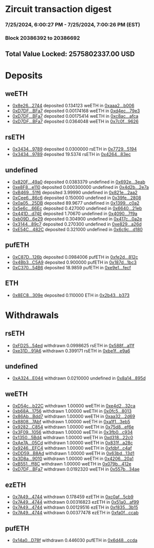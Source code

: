# Zircuit transaction digest
### 7/25/2024, 6:00:27 PM - 7/25/2024, 7:00:26 PM (EST)
### Block 20386392 to 20386692

## Total Value Locked: 2575802337.00 USD

# Deposits
## weETH
- [0x8e26...2744](https://etherscan.io/address/0x8e26Ac6f3f328b5E5Cc35416ecd173DaAd502744) deposited 0.134123 weETH in [0xaaa2...b006](https://etherscan.io/tx/0x8e26Ac6f3f328b5E5Cc35416ecd173DaAd502744)
- [0xD7DF...BFa7](https://etherscan.io/address/0xD7DF7E085214743530afF339aFC420c7c720BFa7) deposited 0.00174168 weETH in [0xd4ec...79e3](https://etherscan.io/tx/0xD7DF7E085214743530afF339aFC420c7c720BFa7)
- [0xD7DF...BFa7](https://etherscan.io/address/0xD7DF7E085214743530afF339aFC420c7c720BFa7) deposited 0.00175414 weETH in [0xc8ac...afca](https://etherscan.io/tx/0xD7DF7E085214743530afF339aFC420c7c720BFa7)
- [0xD7DF...BFa7](https://etherscan.io/address/0xD7DF7E085214743530afF339aFC420c7c720BFa7) deposited 0.0364048 weETH in [0x7c0f...9626](https://etherscan.io/tx/0xD7DF7E085214743530afF339aFC420c7c720BFa7)
## rsETH
- [0x3434...9789](https://etherscan.io/address/0x34349c5569e7B846c3558961552D2202760A9789) deposited 0.0300000 rsETH in [0x7729...5194](https://etherscan.io/tx/0x34349c5569e7B846c3558961552D2202760A9789)
- [0x3434...9789](https://etherscan.io/address/0x34349c5569e7B846c3558961552D2202760A9789) deposited 19.5374 rsETH in [0x4264...83ec](https://etherscan.io/tx/0x34349c5569e7B846c3558961552D2202760A9789)
## undefined
- [0x820F...49a0](https://etherscan.io/address/0x820F74855ca99E07dFb6716b424661cfAE2B49a0) deposited 0.0383379 undefined in [0x692e...3eab](https://etherscan.io/tx/0x820F74855ca99E07dFb6716b424661cfAE2B49a0)
- [0xe8F8...e110](https://etherscan.io/address/0xe8F879d2fb7226A5cD22860AF9e856A2141ee110) deposited 0.000300000 undefined in [0x4d2b...2e7a](https://etherscan.io/tx/0xe8F879d2fb7226A5cD22860AF9e856A2141ee110)
- [0xB469...51f6](https://etherscan.io/address/0xB4697098cCf82c9EAdb6a84c80eb79fe46AD51f6) deposited 3.99990 undefined in [0x821e...2aa2](https://etherscan.io/tx/0xB4697098cCf82c9EAdb6a84c80eb79fe46AD51f6)
- [0xCee6...86c6](https://etherscan.io/address/0xCee65Bac86b1A3e7E6d593321489990D2D5486c6) deposited 0.150000 undefined in [0x39fe...2808](https://etherscan.io/tx/0xCee65Bac86b1A3e7E6d593321489990D2D5486c6)
- [0x0a05...25DB](https://etherscan.io/address/0x0a05c538dA9e321AD07F6F18424fae7fC4fA25DB) deposited 89.9677 undefined in [0x1399...c0a2](https://etherscan.io/tx/0x0a05c538dA9e321AD07F6F18424fae7fC4fA25DB)
- [0x5e6c...66Ec](https://etherscan.io/address/0x5e6c1bc2326Ef224F181A45f29A90F25039366Ec) deposited 0.427000 undefined in [0x6640...21eb](https://etherscan.io/tx/0x5e6c1bc2326Ef224F181A45f29A90F25039366Ec)
- [0x441D...d74E](https://etherscan.io/address/0x441DbA4aeDE0eE2ef3dbCa0918Daa5133e5ed74E) deposited 1.70670 undefined in [0x4090...7f9a](https://etherscan.io/tx/0x441DbA4aeDE0eE2ef3dbCa0918Daa5133e5ed74E)
- [0xb09D...6e29](https://etherscan.io/address/0xb09Df40fEfD90ca67a4B1E91FFC8a12E233B6e29) deposited 0.304900 undefined in [0x417c...0a2e](https://etherscan.io/tx/0xb09Df40fEfD90ca67a4B1E91FFC8a12E233B6e29)
- [0x3144...89c7](https://etherscan.io/address/0x3144B61a3Ee1A7567C99D1b725929Dd7579A89c7) deposited 0.270300 undefined in [0xe829...a26d](https://etherscan.io/tx/0x3144B61a3Ee1A7567C99D1b725929Dd7579A89c7)
- [0xE54C...482C](https://etherscan.io/address/0xE54CE141C2C86fdBf40600C501Fbd3F21741482C) deposited 0.321000 undefined in [0x6c9c...d180](https://etherscan.io/tx/0xE54CE141C2C86fdBf40600C501Fbd3F21741482C)
## pufETH
- [0xC87D...126b](https://etherscan.io/address/0xC87DC33fcA11A5084C5553E762ca26d554ec126b) deposited 0.0984006 pufETH in [0xfe2d...812c](https://etherscan.io/tx/0xC87DC33fcA11A5084C5553E762ca26d554ec126b)
- [0x4Bb3...C5A9](https://etherscan.io/address/0x4Bb38a7d8748B6A1BbDC7703745868cEa880C5A9) deposited 0.900000 pufETH in [0x187d...1bc3](https://etherscan.io/tx/0x4Bb38a7d8748B6A1BbDC7703745868cEa880C5A9)
- [0xC370...54B6](https://etherscan.io/address/0xC3708f8C576f9B374138D7Cc101978da8ec954B6) deposited 18.9859 pufETH in [0xe9e1...fecf](https://etherscan.io/tx/0xC3708f8C576f9B374138D7Cc101978da8ec954B6)
## ETH
- [0x8EC8...309e](https://etherscan.io/address/0x8EC897c8802fb3bEb0919012058A96bE7F8b309e) deposited 0.110000 ETH in [0x2b43...b373](https://etherscan.io/tx/0x8EC897c8802fb3bEb0919012058A96bE7F8b309e)
# Withdrawals
## rsETH
- [0xFD25...54ed](https://etherscan.io/address/0xFD25e21dAeD177bf4276812776f30B6d096d54ed) withdrawn 0.0998625 rsETH in [0x588f...a11f](https://etherscan.io/tx/0xFD25e21dAeD177bf4276812776f30B6d096d54ed)
- [0xe31D...91A6](https://etherscan.io/address/0xe31D358a3852Ad21aeEe0Be568B25c0ceC8E91A6) withdrawn 0.399171 rsETH in [0xbe1f...e9a6](https://etherscan.io/tx/0xe31D358a3852Ad21aeEe0Be568B25c0ceC8E91A6)
## undefined
- [0xA324...E044](https://etherscan.io/address/0xA324C0422fDADBFA62AD070D917885af1C80E044) withdrawn 0.0210000 undefined in [0x8a14...895d](https://etherscan.io/tx/0xA324C0422fDADBFA62AD070D917885af1C80E044)
## weETH
- [0xD54c...b22C](https://etherscan.io/address/0xD54ce1e20D13Bd9F6366b0e1984A66dc3dDAb22C) withdrawn 1.00000 weETH in [0xe4d2...32ca](https://etherscan.io/tx/0xD54ce1e20D13Bd9F6366b0e1984A66dc3dDAb22C)
- [0xb68A...1756](https://etherscan.io/address/0xb68AdDAe1c9dBDC65307E0E9bF32ba74482B1756) withdrawn 1.00000 weETH in [0x0fc5...8013](https://etherscan.io/tx/0xb68AdDAe1c9dBDC65307E0E9bF32ba74482B1756)
- [0x86Ab...Bdd7](https://etherscan.io/address/0x86Ab4436c7119d2Ce391A10D93A2056fCddcBdd7) withdrawn 1.00000 weETH in [0xaa32...2d69](https://etherscan.io/tx/0x86Ab4436c7119d2Ce391A10D93A2056fCddcBdd7)
- [0x8808...7Abf](https://etherscan.io/address/0x880828886ded97c84bc50Ee842DaCDff11167Abf) withdrawn 1.00000 weETH in [0xa1f1...3eb5](https://etherscan.io/tx/0x880828886ded97c84bc50Ee842DaCDff11167Abf)
- [0x9282...C854](https://etherscan.io/address/0x92823d65f2C647c9E05169010CD0FB111035C854) withdrawn 1.00000 weETH in [0x75d8...ef6e](https://etherscan.io/tx/0x92823d65f2C647c9E05169010CD0FB111035C854)
- [0x3F09...1056](https://etherscan.io/address/0x3F09175fEb895B27235f9BaeB5739474Eb391056) withdrawn 1.00000 weETH in [0x3fb0...c934](https://etherscan.io/tx/0x3F09175fEb895B27235f9BaeB5739474Eb391056)
- [0x1350...5Bd4](https://etherscan.io/address/0x1350F0BC99aE9d7D68c4fA7141b38Fac76465Bd4) withdrawn 1.00000 weETH in [0xd318...22c0](https://etherscan.io/tx/0x1350F0BC99aE9d7D68c4fA7141b38Fac76465Bd4)
- [0xAe7A...05Cd](https://etherscan.io/address/0xAe7AB5dDd6904EDcB54640c3969A31709F9505Cd) withdrawn 1.00000 weETH in [0x831f...a28c](https://etherscan.io/tx/0xAe7AB5dDd6904EDcB54640c3969A31709F9505Cd)
- [0x9246...EFC4](https://etherscan.io/address/0x92462351E294c76363d8D5FdC16c4290a137EFC4) withdrawn 1.00000 weETH in [0xfdbf...c4af](https://etherscan.io/tx/0x92462351E294c76363d8D5FdC16c4290a137EFC4)
- [0xDD59...B8Ad](https://etherscan.io/address/0xDD5942d8763F5Aa45dC8f05AA4B2c2aD5aBDB8Ad) withdrawn 1.00000 weETH in [0x63bd...13d1](https://etherscan.io/tx/0xDD5942d8763F5Aa45dC8f05AA4B2c2aD5aBDB8Ad)
- [0x3D8a...9010](https://etherscan.io/address/0x3D8af3dEe2Da0a448246878bC0e2Cf14b6489010) withdrawn 1.00000 weETH in [0x4206...20a1](https://etherscan.io/tx/0x3D8af3dEe2Da0a448246878bC0e2Cf14b6489010)
- [0xB551...ff8C](https://etherscan.io/address/0xB5517081f139E324b204b28d6667cEcbF2DBff8C) withdrawn 1.00000 weETH in [0x079b...412e](https://etherscan.io/tx/0xB5517081f139E324b204b28d6667cEcbF2DBff8C)
- [0xD7DF...BFa7](https://etherscan.io/address/0xD7DF7E085214743530afF339aFC420c7c720BFa7) withdrawn 0.0192320 weETH in [0x557b...34ae](https://etherscan.io/tx/0xD7DF7E085214743530afF339aFC420c7c720BFa7)
## ezETH
- [0x7A49...4744](https://etherscan.io/address/0x7A493Be5c2ce014cD049Bf178a1ac0Db1B434744) withdrawn 0.178459 ezETH in [0xc0af...5cb9](https://etherscan.io/tx/0x7A493Be5c2ce014cD049Bf178a1ac0Db1B434744)
- [0x7A49...4744](https://etherscan.io/address/0x7A493Be5c2ce014cD049Bf178a1ac0Db1B434744) withdrawn 0.00316823 ezETH in [0x51a0...af99](https://etherscan.io/tx/0x7A493Be5c2ce014cD049Bf178a1ac0Db1B434744)
- [0x7A49...4744](https://etherscan.io/address/0x7A493Be5c2ce014cD049Bf178a1ac0Db1B434744) withdrawn 0.00129516 ezETH in [0xf835...3b15](https://etherscan.io/tx/0x7A493Be5c2ce014cD049Bf178a1ac0Db1B434744)
- [0x7A49...4744](https://etherscan.io/address/0x7A493Be5c2ce014cD049Bf178a1ac0Db1B434744) withdrawn 0.00377478 ezETH in [0xfa0f...ccab](https://etherscan.io/tx/0x7A493Be5c2ce014cD049Bf178a1ac0Db1B434744)
## pufETH
- [0x14a0...D78f](https://etherscan.io/address/0x14a0f37ff75ec9aE8f8f128C9A7F09ae39E4D78f) withdrawn 0.446030 pufETH in [0x6d48...ccda](https://etherscan.io/tx/0x14a0f37ff75ec9aE8f8f128C9A7F09ae39E4D78f)
